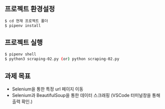 ## 프로젝트 환경설정

```bash
$ cd 현재 프로젝트 폴더
$ pipenv install
```

## 프로젝트 실행

```bash
$ pipenv shell
$ python3 scraping-02.py (or) python scraping-02.py
```

## 과제 목표

- Selenium을 통한 특정 url 페이지 이동
- Selenium과 BeautifulSoup을 통한 데이터 스크래핑 (VSCode 터미널창을 통해 출력 확인.)
